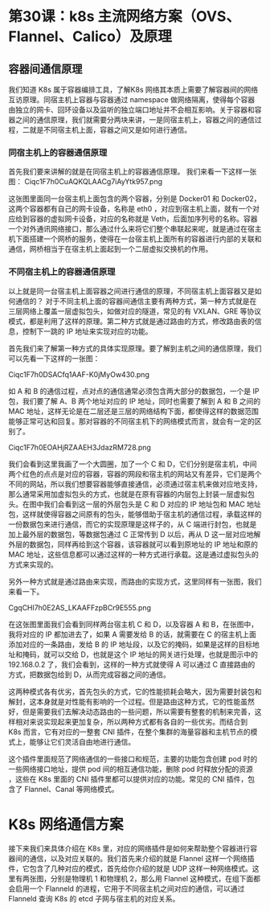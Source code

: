 # 第30课：k8s 主流网络方案（OVS、Flannel、Calico）及原理

## 容器间通信原理

我们知道 K8s 属于容器编排工具，了解K8s 网络其本质上需要了解容器间的网络互访原理。同宿主机上容器与容器通过 namespace 做网络隔离，使得每个容器由独立的网卡、回环设备以及监听的独立端口地址并不会相互影响。关于容器和容器之间的通信原理，我们就需要分两块来讲，一是同宿主机上，容器之间的通信过程，二就是不同宿主机上面，容器之间又是如何进行通信。

### 同宿主机上的容器通信原理

首先我们要来讲解的就是在同宿主机上的容器通信原理。 我们来看一下这样一张图：
Ciqc1F7h0CuAQKQLAACg7iAyYtk957.png

这张图里面同一台宿主机上面包含的两个容器，分别是 Docker01 和 Docker02，这两个容器都有自己的网卡设备，名称是 eth0 ，对应到宿主机上面，就有一个对应给到容器的虚拟网卡设备，对应的名称就是 Veth，后面加序列号的名称。容器一个对外通讯网络接口，那么通过什么来将它们整个串联起来呢，就是通过在宿主机下面搭建一个网桥的服务，使得在一台宿主机上面所有的容器进行内部的关联和通信，网桥相当于在宿主机上面起到一个二层虚拟交换机的作用。

### 不同宿主机上的容器通信原理
以上就是同一台宿主机上面容器之间进行通信的原理，不同宿主机上面容器又是如何通信的？ 对于不同主机上面的容器间通信主要有两种方式，第一种方式就是在三层网络上覆盖一层虚拟包头，如做对应的隧道，常见的有 VXLAN、GRE 等协议模式，都是利用了这样的原理。第二种方式就是通过路由的方式，修改路由表的信息，控制下一跳的 IP 地址来实现对应的功能。

首先我们来了解第一种方式的具体实现原理。要了解到主机之间的通信原理，我们可以先看一下这样的一张图：

Ciqc1F7h0DSACfq1AAF-K0jMyOw430.png

如 A 和 B 的通信过程，点对点的通信通常必须包含两大部分的数据包，一个是 IP 包，我们要了解 A、B 两个地址对应的 IP 地址，同时也需要了解到 A 和 B 之间的 MAC 地址，这样无论是在二层还是三层的网络结构下面，都使得这样的数据范围能够正常可达和回复。那对容器的不同宿主机下的网络模式而言，就会有一定的区别了。

Ciqc1F7h0EOAHjRZAAEH3JdazRM728.png

我们会看到这里我画了一个大圆圈，加了一个 C 和 D，它们分别是宿主机，中间两个红色的点点是对应的容器，容器的网段和宿主机的网站又有差异，它们是两个不同的网站，所以我们想要容器能够直接通信，必须通过宿主机来做对应地支持，那么通常采用加虚拟包头的方式，也就是在原有容器的内层包上封装一层虚拟包头。在图中我们会看到这一层的外层包头是 C 和 D 对应的 IP 地址包和 MAC 地址包，这样就使得容器之间原有的包头，能够借助于宿主机的通信过程，承载这样的一份数据包来进行通信，而它的实现原理是这样子的，从 C 端进行封包，也就是加上最外层的数据包，等数据包通过 C 正常传到 D 以后，再从 D 这一层对应地解外层的数据包，同样再给到这个容器，该容器就可以看到原地址的 IP 地址和原的 MAC 地址，这些信息都可以通过这样的一种方式进行承载。这是通过虚拟包头的方式来实现的。

另外一种方式就是通过路由来实现，而路由的实现方式，这里同样有一张图，我们来看一下。

CgqCHl7h0E2AS_LKAAFFzpBCr9E555.png

在这张图里面我们会看到同样两台宿主机 C 和 D，以及容器 A 和 B，在张图中，我将对应的 IP 都加进去了，如果 A 需要发给 B 的话，就需要在 C 的宿主机上面添加对应的一条路由，发给 B 的 IP 地址段，以及它的掩码，如果是这样的目标地址和掩码，就可以交给 D，也就是这个 IP 地址的网关进行处理，也就是图示中的 192.168.0.2 了，我们会看到，这样的一种方式就使得 A 可以通过 C 直接路由的方式，把数据包给到 D，从而完成容器之间的通信。

这两种模式各有优劣，首先包头的方式，它的性能损耗会略大，因为需要封装包和解封，这本身就是对性能有影响的一个过程。但是路由这种方式，它的性能虽然好，但是需要我们去解决动态路由的一些问题，所以需要有整套的机制来完善，这样相对来说实现起来更加复杂，所以两种方式都有各自的一些优劣。而结合到 K8s 而言，它有对应的一整套 CNI 插件，在整个集群的海量容器和主机节点的模式上，能够让它们灵活自由地进行通信。

这个插件里面规范了网络通信的一些接口和规范，主要的功能包含创建 pod 时的一些网络接口地址，提供 pod 间的相互通信功能，删除 pod 时释放分配的资源 ，这些在 K8s 里面的 CNI 插件里都可以提供对应的功能。常见的 CNI 插件，包含了 Flannel、Canal 等网络模式。

# K8s 网络通信方案

接下来我们来具体介绍在 K8s 里，对应的网络插件是如何来帮助整个容器进行容器间的通信，以及对应关联的。我们首先来介绍的就是 Flannel 这样一个网络插件，它包含了几种对应的模式，首先给你介绍的就是 UDP 这样一种网络模式。这里有两张图，分别是物理机 1 和物理机 2，那么用 Flannel 这种模式，在组下面都会启用一个 Flanneld 的进程，它用于不同宿主机之间对应的通信，可以通过 Flanneld 查询 K8s 的 etcd 子网与宿主机的对应关系。